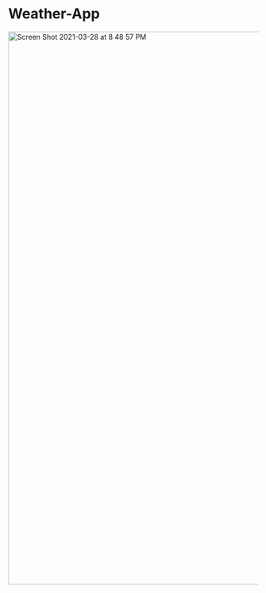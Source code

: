 # Weather-App
<img width="1113" alt="Screen Shot 2021-03-28 at 8 48 57 PM" src="https://user-images.githubusercontent.com/70912828/112784635-08b23680-9007-11eb-8cd2-023ab3533c41.png">
